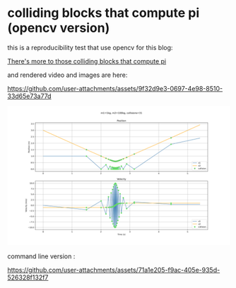# colliding blocks that compute pi (opencv version)

this is a reproducibility test that use opencv for this blog:

[There's more to those colliding blocks that compute pi](https://www.3blue1brown.com/lessons/colliding-blocks-v2)

and rendered video and images are here:

https://github.com/user-attachments/assets/9f32d9e3-0697-4e98-8510-33d65e73a77d

<img src="main.png" alt="output image" />

command line version :

https://github.com/user-attachments/assets/71a1e205-f9ac-405e-935d-526328f132f7

